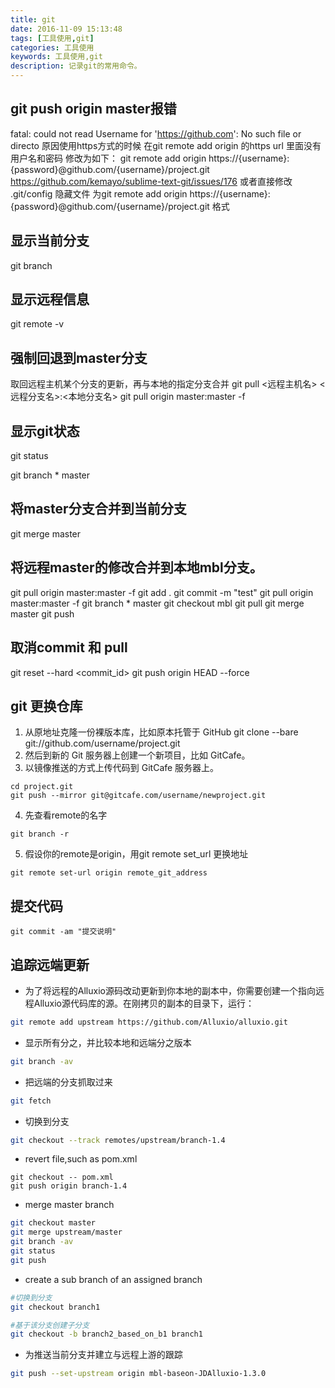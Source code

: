 ```yaml
---
title: git
date: 2016-11-09 15:13:48
tags: [工具使用,git]
categories: 工具使用
keywords: 工具使用,git
description: 记录git的常用命令。
---
```


## git push origin master报错
fatal: could not read Username for 'https://github.com': No such file or directo
原因使用https方式的时候 在git remote add origin 的https url 里面没有用户名和密码
修改为如下：
git remote add origin https://{username}:{password}@github.com/{username}/project.git
https://github.com/kemayo/sublime-text-git/issues/176
或者直接修改 .git/config 隐藏文件 为git remote add origin https://{username}:{password}@github.com/{username}/project.git 格式




## 显示当前分支

git branch

## 显示远程信息

git remote -v


## 强制回退到master分支

取回远程主机某个分支的更新，再与本地的指定分支合并
git pull <远程主机名> <远程分支名>:<本地分支名>
git pull origin master:master -f

## 显示git状态

git status

git branch * master


## 将master分支合并到当前分支

git merge master



## 将远程master的修改合并到本地mbl分支。

git pull origin master:master -f
git add .
 git commit -m "test"
git pull origin master:master -f
git branch * master
git checkout mbl
git pull
git merge master
 git push



## 取消commit 和 pull

git reset --hard <commit_id>
git push origin HEAD --force


## git 更换仓库
1. 从原地址克隆一份裸版本库，比如原本托管于 GitHub
git clone --bare git://github.com/username/project.git
2. 然后到新的 Git 服务器上创建一个新项目，比如 GitCafe。
3. 以镜像推送的方式上传代码到 GitCafe 服务器上。
```
cd project.git
git push --mirror git@gitcafe.com/username/newproject.git
```
4. 先查看remote的名字
```
git branch -r
```
5. 假设你的remote是origin，用git remote set_url 更换地址
```
git remote set-url origin remote_git_address
```


## 提交代码
```
git commit -am "提交说明"
```

## 追踪远端更新
- 为了将远程的Alluxio源码改动更新到你本地的副本中，你需要创建一个指向远程Alluxio源代码库的源。在刚拷贝的副本的目录下，运行：
```bash
git remote add upstream https://github.com/Alluxio/alluxio.git
```
- 显示所有分之，并比较本地和远端分之版本
```bash
git branch -av
```
- 把远端的分支抓取过来
```bash
git fetch
```

- 切换到分支
```bash
git checkout --track remotes/upstream/branch-1.4
```

- revert file,such as pom.xml
```
git checkout -- pom.xml
git push origin branch-1.4
```


- merge master branch
```bash
git checkout master
git merge upstream/master
git branch -av
git status 
git push
```


- create a sub branch of an assigned branch
```bash
#切换到分支
git checkout branch1

#基于该分支创建子分支
git checkout -b branch2_based_on_b1 branch1 

```

- 为推送当前分支并建立与远程上游的跟踪
```bash
git push --set-upstream origin mbl-baseon-JDAlluxio-1.3.0
```
     
